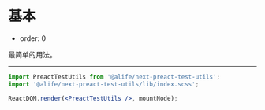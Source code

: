 # 基本

- order: 0

最简单的用法。

---

````jsx
import PreactTestUtils from '@alife/next-preact-test-utils';
import '@alife/next-preact-test-utils/lib/index.scss';

ReactDOM.render(<PreactTestUtils />, mountNode);
````
